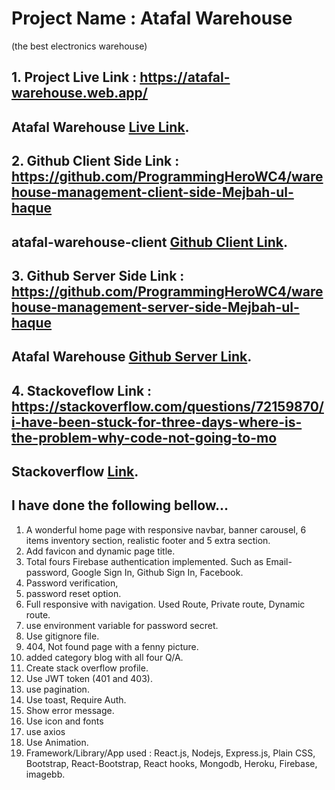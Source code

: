# Project Name : Atafal Warehouse
(the best electronics warehouse)


## 1. Project Live Link : https://atafal-warehouse.web.app/

## Atafal Warehouse [Live Link](https://atafal-warehouse.web.app/).

## 2. Github Client Side Link : https://github.com/ProgrammingHeroWC4/warehouse-management-client-side-Mejbah-ul-haque

 ## atafal-warehouse-client [Github Client Link](https://github.com/ProgrammingHeroWC4/warehouse-management-client-side-Mejbah-ul-haque).

## 3. Github Server Side Link : https://github.com/ProgrammingHeroWC4/warehouse-management-server-side-Mejbah-ul-haque

 ## Atafal Warehouse [Github Server Link](https://github.com/ProgrammingHeroWC4/warehouse-management-server-side-Mejbah-ul-haque).

## 4. Stackoveflow Link : https://stackoverflow.com/questions/72159870/i-have-been-stuck-for-three-days-where-is-the-problem-why-code-not-going-to-mo
 ## Stackoverflow [ Link](https://stackoverflow.com/questions/72159870/i-have-been-stuck-for-three-days-where-is-the-problem-why-code-not-going-to-mo).


## I have done the following bellow...

1.  A wonderful home page with responsive navbar, banner carousel, 6 items inventory section, realistic footer and  5 extra section. 
2.  Add favicon and dynamic page title.
3.  Total fours Firebase authentication implemented. Such as Email-password, Google Sign In, Github Sign In, Facebook.
4. Password verification, 
5. password reset option.
6. Full responsive with navigation. Used Route, Private route, Dynamic route.
7. use environment variable for password secret.
8. Use gitignore file.
9. 404, Not found page with a fenny picture.
10. added category blog with all four Q/A.
11. Create stack overflow profile.
12. Use JWT token (401 and 403).
13. use pagination.
14. Use toast, Require Auth.
15. Show error message.
16. Use icon and fonts
17. use axios
18. Use Animation.
20. Framework/Library/App used : React.js, Nodejs, Express.js, Plain CSS, Bootstrap, React-Bootstrap, React hooks, Mongodb, Heroku, Firebase, imagebb.